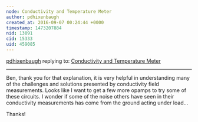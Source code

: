 ```yaml
---
node: Conductivity and Temperature Meter
author: pdhixenbaugh
created_at: 2016-09-07 00:24:44 +0000
timestamp: 1473207884
nid: 13091
cid: 15333
uid: 459085
---
```




[pdhixenbaugh](../profile/pdhixenbaugh) replying to: [Conductivity and Temperature Meter](../notes/bhickman/05-09-2016/conductivity-and-temperature-meter)

----
Ben, thank you for that explanation, it is very helpful in understanding many of the challenges and solutions presented by conductivity field measurements. Looks like I want to get a few more opamps to try some of these circuits. I wonder if some of the noise others have seen in their conductivity measurements has come from the ground acting under load...

Thanks!